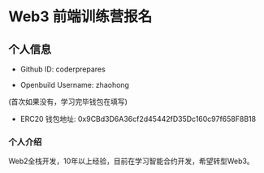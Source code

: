# Web3 前端训练营报名

## 个人信息

* Github ID: coderprepares

* Openbuild Username: zhaohong

(首次如果没有，学习完毕钱包在填写)

* ERC20 钱包地址: 0x9CBd3D6A36cf2d45442fD35Dc160c97f658F8B18

### 个人介绍

Web2全栈开发，10年以上经验，目前在学习智能合约开发，希望转型Web3。
